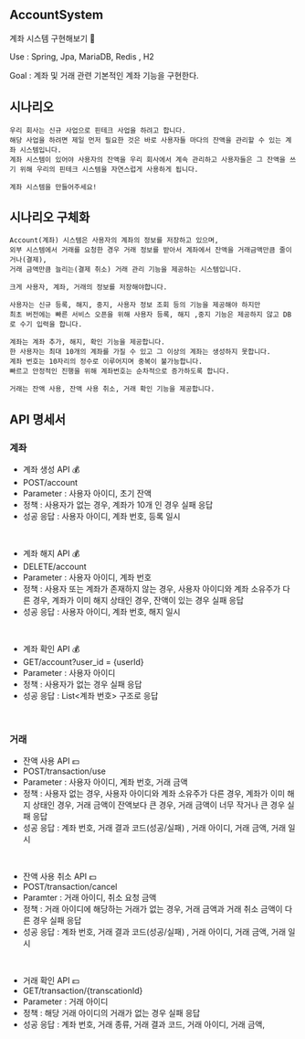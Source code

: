 ## AccountSystem
계좌 시스템 구현해보기 💸

Use : Spring, Jpa, MariaDB, Redis , H2

Goal : 계좌 및 거래 관련 기본적인 계좌 기능을 구현한다.


## 시나리오

``` 
우리 회사는 신규 사업으로 핀테크 사업을 하려고 합니다.
해당 사업을 하려면 제일 먼저 필요한 것은 바로 사용자들 마다의 잔액을 관리할 수 있는 계좌 시스템입니다.
계좌 시스템이 있어야 사용자의 잔액을 우리 회사에서 계속 관리하고 사용자들은 그 잔액을 쓰기 위해 우리의 핀테크 시스템을 자연스럽게 사용하게 됩니다.

계좌 시스템을 만들어주세요!
```

## 시나리오 구체화

```
Account(계좌) 시스템은 사용자의 계좌의 정보를 저장하고 있으며, 
외부 시스템에서 거래를 요청한 경우 거래 정보를 받아서 계좌에서 잔액을 거래금액만큼 줄이거나(결제), 
거래 금액만큼 늘리는(결제 취소) 거래 관리 기능을 제공하는 시스템입니다.

크게 사용자, 계좌, 거래의 정보를 저장해야합니다.

사용자는 신규 등록, 해지, 중지, 사용자 정보 조회 등의 기능을 제공해야 하지만
최초 버전에는 빠른 서비스 오픈을 위해 사용자 등록, 해지 ,중지 기능은 제공하지 않고 DB 로 수기 입력을 합니다.

계좌는 계좌 추가, 해지, 확인 기능을 제공합니다.
한 사용자는 최대 10개의 계좌를 가질 수 있고 그 이상의 계좌는 생성하지 못합니다.
계좌 번호는 10자리의 정수로 이루어지며 중복이 불가능합니다.
빠르고 안정적인 진행을 위해 계좌번호는 순차적으로 증가하도록 합니다.

거래는 잔액 사용, 잔액 사용 취소, 거래 확인 기능을 제공합니다.
```


## API 명세서

### 계좌

- 계좌 생성 API 💰
- POST/account
- Parameter : 사용자 아이디, 초기 잔액
- 정책 : 사용자가 없는 경우, 계좌가 10개 인 경우 실패 응답
- 성공 응답 : 사용자 아이디, 계좌 번호, 등록 일시

<br>

- 계좌 해지 API 💰
- DELETE/account
- Parameter : 사용자 아이디, 계좌 번호
- 정책 : 사용자 또는 계좌가 존재하지 않는 경우, 사용자 아이디와 계좌 소유주가 다른 경우, 계좌가 이미 해지 상태인 경우, 잔액이 있는 경우 실패 응답
- 성공 응답 : 사용자 아이디, 계좌 번호, 해지 일시

<br>

- 계좌 확인 API 💰
- GET/account?user_id = {userId}
- Parameter : 사용자 아이디
- 정책 : 사용자가 없는 경우 실패 응답
- 성공 응답 : List<계좌 번호> 구조로 응답

<br>

### 거래


- 잔액 사용 API 💵
- POST/transaction/use
- Parameter : 사용자 아이디, 계좌 번호, 거래 금액
- 정책 : 사용자 없는 경우, 사용자 아이디와 계좌 소유주가 다른 경우, 계좌가 이미 해지 상태인 경우, 거래 금액이 잔액보다 큰 경우, 거래 금액이 너무 작거나 큰 경우 실패 응답
- 성공 응답 : 계좌 번호, 거래 결과 코드(성공/실패) , 거래 아이디, 거래 금액, 거래 일시

<br>

- 잔액 사용 취소 API 💵
- POST/transaction/cancel
- Paramter : 거래 아이디, 취소 요청 금액
- 정책 : 거래 아이디에 해당하는 거래가 없는 경우, 거래 금액과 거래 취소 금액이 다른 경우 실패 응답
- 성공 응답 : 계좌 번호, 거래 결과 코드(성공/실패) , 거래 아이디, 거래 금액, 거래 일시

<br>

- 거래 확인 API 💵
- GET/transaction/{transcationId}
- Parameter : 거래 아이디
- 정책 : 해당 거래 아이디의 거래가 없는 경우 실패 응답
- 성공 응답 : 계좌 번호, 거래 종류, 거래 결과 코드, 거래 아이디, 거래 금액, 
